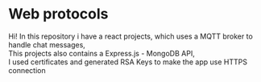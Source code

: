# Web protocols

Hi!
In this repository i have a react projects, which uses a MQTT broker to handle chat messages,  
This projects also contains a Express.js - MongoDB API,  
I used certificates and generated RSA Keys to make the app use HTTPS connection
